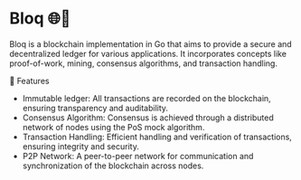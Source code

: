 # Bloq 🌐💎

Bloq is a blockchain implementation in Go that aims to provide a secure and decentralized ledger for various applications. It incorporates concepts like proof-of-work, mining, consensus algorithms, and transaction handling.

🚀 Features
- Immutable ledger: All transactions are recorded on the blockchain, ensuring transparency and auditability.
- Consensus Algorithm: Consensus is achieved through a distributed network of nodes using the PoS mock algorithm.
- Transaction Handling: Efficient handling and verification of transactions, ensuring integrity and security.
- P2P Network: A peer-to-peer network for communication and synchronization of the blockchain across nodes.